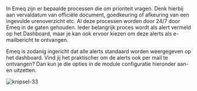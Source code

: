 In Emeq zijn er bepaalde processen die om prioriteit vragen. Denk hierbij aan vervaldatum van officiële document, goedkeuring of afkeuring van een ingevulde urenoverzicht etc. Al deze processen worden door 24/7 door Emeq in de gaten gehouden. Ieder belangrijk proces wordt als alert vermeld op het Dashboard, maar je kan ook ervoor kiezen om deze alerts als e-mailbericht te ontvangen. 

Emeq is zodanig ingericht dat alle alerts standaard worden weergegeven op het dashboard. Vind jij het praktischer om de alerts ook per mail te ontvangen? Dan kun je die opties in de module configuratie hieronder aan- en uitzetten.

![knipsel-33](https://user-images.githubusercontent.com/95087870/149657187-091876eb-3017-46ab-acc5-e329864f523f.PNG)
